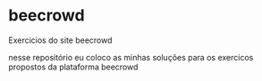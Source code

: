 # beecrowd
Exercicios do site beecrowd

nesse repositório eu coloco as minhas soluções para os exercicos propostos da plataforma beecrowd
